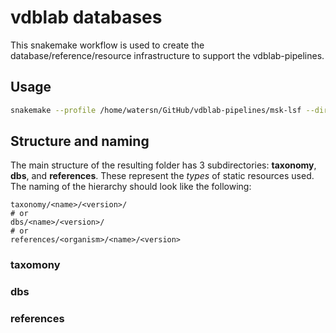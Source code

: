 # vdblab databases
This snakemake workflow is used to create the database/reference/resource infrastructure to support the vdblab-pipelines.


## Usage
```sh
snakemake --profile /home/watersn/GitHub/vdblab-pipelines/msk-lsf --directory /path/to/new/resources/
```


## Structure and naming
The main structure of the resulting folder has 3 subdirectories: **taxonomy**, **dbs**, and **references**.  These represent the *types* of static resources used. The naming of the hierarchy should look like the following:


```
taxonomy/<name>/<version>/
# or
dbs/<name>/<version>/
# or
references/<organism>/<name>/<version>
```

### taxomony
### dbs
### references
